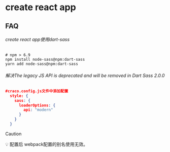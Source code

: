 # create react app

## FAQ

###### create react app使用dart-sass

```shell
# npm > 6.9
npm install node-sass@npm:dart-sass
yarn add node-sass@npm:dart-sass
```

###### 解决The legacy JS API is deprecated and will be removed in Dart Sass 2.0.0

```json
#craco.config.js文件中添加配置
  style: {
    sass: {
      loaderOptions: {
        api: "modern"
      }
    }
  }
```

> [!CAUTION]
>
> 💡 配置后 webpack配置的别名使用无效。

